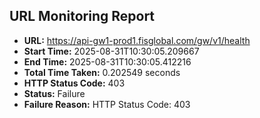 ## URL Monitoring Report

- **URL:** https://api-gw1-prod1.fisglobal.com/gw/v1/health
- **Start Time:** 2025-08-31T10:30:05.209667
- **End Time:** 2025-08-31T10:30:05.412216
- **Total Time Taken:** 0.202549 seconds
- **HTTP Status Code:** 403
- **Status:** Failure
- **Failure Reason:** HTTP Status Code: 403
